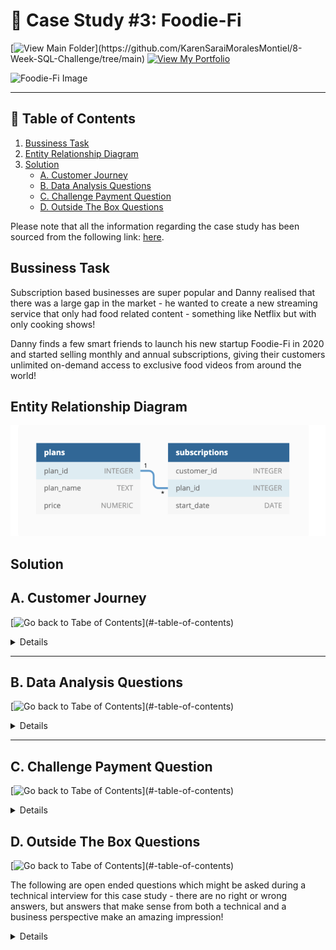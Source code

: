 # 🥑 Case Study #3: Foodie-Fi
[![View Main Folder](https://img.shields.io/badge/View-Main_Folder-971901?)](https://github.com/KarenSaraiMoralesMontiel/8-Week-SQL-Challenge/tree/main)
[![View My Portfolio](https://img.shields.io/badge/View-My_Profile-green?logo=GitHub)](https://github.com/KarenSaraiMoralesMontiel/Portfolio)

<img src='https://8weeksqlchallenge.com/images/case-study-designs/3.png' alt="Foodie-Fi Image" width="500" height="520">

***

## 📖 Table of Contents
1. [Bussiness Task](#bussiness-task)
2. [Entity Relationship Diagram](#entity-relationship-diagram)
3. [Solution](#solutions)
    - [A. Customer Journey](#a-customer-journey)
    - [B. Data Analysis Questions](#b-data-analysis-questions)
    - [C. Challenge Payment Question](#c-challenge-payment-question)
    - [D. Outside The Box Questions ](#d-outside-the-box-questions)

Please note that all the information regarding the case study has been sourced from the following link: [here](https://8weeksqlchallenge.com/case-study-3/).

## Bussiness Task
Subscription based businesses are super popular and Danny realised that there was a large gap in the market - he wanted to create a new streaming service that only had food related content - something like Netflix but with only cooking shows!

Danny finds a few smart friends to launch his new startup Foodie-Fi in 2020 and started selling monthly and annual subscriptions, giving their customers unlimited on-demand access to exclusive food videos from around the world!

## Entity Relationship Diagram
![Foodie-Fi ERD](image.png)

## Solution

## A. Customer Journey
[![Go back to Tabe of Contents](https://img.shields.io/badge/View-Main_Folder-971901?)](#-table-of-contents)

<details>

Based off the 8 sample customers provided in the sample from the subscriptions table, write a brief description about each customer’s onboarding journey.

````sql
SELECT 
	  subscriptions.customer_id,
	  plans.plan_name,
	  plans.price,
	  subscriptions.start_date
FROM foodie_fi.subscriptions subscriptions
LEFT JOIN  foodie_fi.plans plans
USING (plan_id)
WHERE subscriptions.customer_id IN (1,2,11,13,15,16,18,19);
````

**Answer:**
| customer_id | plan_name | price | start_date |
| ----------- | --------- | ----- | ---------- |
|1	|trial	|0	|01/08/2020|
|1	|basic monthly	|9.9	|08/08/2020|
|2	|trial	|0	|20/09/2020|
|2	|pro annual	|199	|27/09/2020|
|11	|trial	|0	|19/11/2020|
|11	|churn	|NULL	|26/11/2020|
|13	|trial	|0	|15/12/2020|
|13	|basic monthly	|9.9	|22/12/2020|
|13	|pro monthly	|19.9	|29/03/2021|
|15	|trial	|0	|17/03/2020|
|15	|pro monthly	|19.9	|24/03/2020|
|15	|churn	|NULL	|29/04/2020|
|16	|trial	|0	|31/05/2020|
|16	|basic monthly	|9.9	|07/06/2020|
|16	|pro annual	|199	|21/10/2020|
|18	|trial	|0	|06/07/2020|
|18	|pro monthly	|19.9	|13/07/2020|
|19	|trial	|0	|22/06/2020|
|19	|pro monthly	|19.9	|29/06/2020|
|19	|pro annual	|199	|29/08/2020|


Let's start with customer 1! They started a trial plan on August 1, 2020 updated automatically to basic monthly plan a week after and has been on that plan ever since.

| customer_id | plan_name | price | start_date |
| ----------- | --------- | ----- | ---------- |
|1	|trial	|0	|01/08/2020|
|1	|basic monthly	|9.9	|08/08/2020|

Customer 15 started with a trial on March 31, 2020 and updated to pro monthy a week after but cancelled a month and five days later.

| customer_id | plan_name | price | start_date |
| ----------- | --------- | ----- | ---------- |
|15	|trial	|0	|17/03/2020|
|15	|pro monthly	|19.9	|24/03/2020|
|15	|churn	|NULL	|29/04/2020|

Customer 19 started with a trialplan on June 22, 2020,  upgraded it to a pro monthly plan a week after and two months later updated to a pro annual plan.

| customer_id | plan_name | price | start_date |
| ----------- | --------- | ----- | ---------- |
|19	|trial	|0	|22/06/2020|
|19	|pro monthly	|19.9	|29/06/2020|
|19	|pro annual	|199	|29/08/2020|

</details>

***

## B. Data Analysis Questions
[![Go back to Tabe of Contents](https://img.shields.io/badge/View-Main_Folder-971901?)](#-table-of-contents)

<details>

### 1. How many customers has Foodie-Fi ever had?

````sql
SELECT COUNT(DISTINCT customer_id) total_customers
FROM foodie_fi.subscriptions;
````

**Answer:**
| total_customers |
| --------------- |
| 1000            |

***

### 2. What is the monthly distribution of trial plan start_date values for our dataset - use the start of the month as the group by value?

````sql
SELECT
  TO_CHAR(start_date, 'Month') AS trial_month,
  COUNT(DISTINCT customer_id) AS trial_total_customers
FROM foodie_fi.subscriptions
WHERE plan_id = 0
GROUP BY TO_CHAR(start_date, 'Month'), EXTRACT(MONTH FROM start_date)
ORDER BY EXTRACT(MONTH FROM start_date);
````

**Answer:**
|trial_month | trial_total_customers |
| ---------- | --------------------- | 
|January  	|88|
|February 	|68|
|March    	|94|
|April    	|81|
|May      	|88|
|June     	|79|
|July     	|89|
|August   	|88|
|September |	87|
|October  |	79|
|November |	75|
|December |	84|


***

### 3. What plan start_date values occur after the year 2020 for our dataset? Show the breakdown by count of events for each plan_name

````sql
SELECT
  plan_name,
  COUNT(DISTINCT customer_id) total_count_after_2020
FROM foodie_fi.subscriptions
LEFT JOIN foodie_fi.plans
USING (plan_id)
WHERE EXTRACT(YEAR FROM start_date) > 2020
GROUP BY plan_name;
````

**Answer:** 
|plan_name | total_count_after_2020 |
|basic monthly|	8 |
|churn|	71 |
|pro annual|	63 |
|pro monthly|	60 |

***

### 4. What is the customer count and percentage of customers who have churned rounded to 1 decimal place?

````sql
SELECT
  plan_name,
  COUNT(DISTINCT customer_id) churn_count,
  ROUND(100*COUNT(DISTINCT customer_id)::numeric/(
  SELECT COUNT(DISTINCT customer_id)
  FROM foodie_fi.subscriptions), 1) percentage
FROM foodie_fi.subscriptions
LEFT JOIN foodie_fi.plans
USING (plan_id)
WHERE plan_name = 'churn'
GROUP BY plan_name;
````

**Answer:**
| plan_name | churn_count | percentage |
| --------- | ----------- | ---------- |
| churn     | 307         | 30.7       |

***

### 5. How many customers have churned straight after their initial free trial - what percentage is this rounded to the nearest whole number?

````sql
WITH customer_plans_cte AS (
  SELECT 
    plan_name,
    customer_id,
    ROW_NUMBER() OVER (PARTITION BY customer_id ORDER BY start_date) AS movements_num
  FROM foodie_fi.subscriptions subscriptions
  LEFT JOIN foodie_fi.plans
	USING (plan_id)
)
SELECT 
	COUNT(CASE 
    WHEN movements_num = 2 AND plan_name = 'churn' THEN 1 
    ELSE 0 END) AS churned_customers,
	ROUND(100.0 * COUNT(
    CASE 
      WHEN movements_num = 2 AND plan_name = 'churn' THEN 1 
      ELSE 0 END) 
	  / (SELECT COUNT(DISTINCT customer_id) 
      FROM foodie_fi.subscriptions)
  ) AS churn_percentage FROM customer_plans_cte
WHERE plan_name = 'churn'
AND movements_num = 2;
````

**Answer:**
| churned_customers | churn_percentage |
| ----------------- | ---------------- |
| 92                | 9                |


***

### 6. What is the number and percentage of customer plans after their initial free trial?

````sql

````

**Answer:**


***

### 7. What is the customer count and percentage breakdown of all 5 plan_name values at 2020-12-31?

````sql

````

**Answer:**


***

### 8. How many customers have upgraded to an annual plan in 2020?

````sql

````

**Answer:**


***

### 9. How many days on average does it take for a customer to an annual plan from the day they join Foodie-Fi?

````sql

````

**Answer:**


***

### 10. Can you further breakdown this average value into 30 day periods (i.e. 0-30 days, 31-60 days etc)

````sql

````

**Answer:**


***

### 11. How many customers downgraded from a pro monthly to a basic monthly plan in 2020?

````sql

````

**Answer:**


</details>

***

## C. Challenge Payment Question
[![Go back to Tabe of Contents](https://img.shields.io/badge/View-Main_Folder-971901?)](#-table-of-contents)

<details>

The Foodie-Fi team wants you to create a new payments table for the year 2020 that includes amounts paid by each customer in the subscriptions table with the following requirements:

    monthly payments always occur on the same day of month as the original start_date of any monthly paid plan
    upgrades from basic to monthly or pro plans are reduced by the current paid amount in that month and start immediately
    upgrades from pro monthly to pro annual are paid at the end of the current billing period and also starts at the end of the month period
    once a customer churns they will no longer make payments


````sql

````

**Answer:**


***


</details>

## D. Outside The Box Questions
[![Go back to Tabe of Contents](https://img.shields.io/badge/View-Main_Folder-971901?)](#-table-of-contents)

The following are open ended questions which might be asked during a technical interview for this case study - there are no right or wrong answers, but answers that make sense from both a technical and a business perspective make an amazing impression!

<details>

### 1. How would you calculate the rate of growth for Foodie-Fi?

````sql

````

**Answer:**


### 2. What key metrics would you recommend Foodie-Fi management to track over time to assess performance of their overall business?

````sql

````

**Answer:**


### 3. What are some key customer journeys or experiences that you would analyse further to improve customer retention?

````sql

````

**Answer:**


### 4. If the Foodie-Fi team were to create an exit survey shown to customers who wish to cancel their subscription, what questions would you include in the survey?

````sql

````

**Answer:**


### 5. What business levers could the Foodie-Fi team use to reduce the customer churn rate? How would you validate the effectiveness of your ideas?

````sql

````

**Answer:**


</details>

